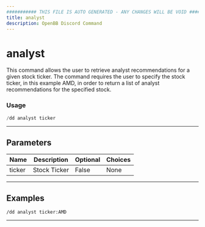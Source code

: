 ```yaml
---
########### THIS FILE IS AUTO GENERATED - ANY CHANGES WILL BE VOID ###########
title: analyst
description: OpenBB Discord Command
---
```


# analyst

This command allows the user to retrieve analyst recommendations for a given stock ticker. The command requires the user to specify the stock ticker, in this example AMD, in order to return a list of analyst recommendations for the specified stock.

### Usage

```python wordwrap
/dd analyst ticker
```

---

## Parameters

| Name | Description | Optional | Choices |
| ---- | ----------- | -------- | ------- |
| ticker | Stock Ticker | False | None |


---

## Examples

```
/dd analyst ticker:AMD
```
---
